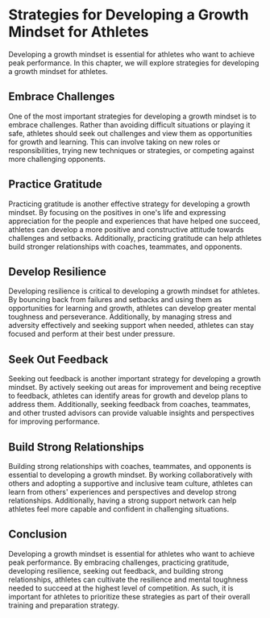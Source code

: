 Strategies for Developing a Growth Mindset for Athletes
==================================================================================================

Developing a growth mindset is essential for athletes who want to achieve peak performance. In this chapter, we will explore strategies for developing a growth mindset for athletes.

Embrace Challenges
------------------

One of the most important strategies for developing a growth mindset is to embrace challenges. Rather than avoiding difficult situations or playing it safe, athletes should seek out challenges and view them as opportunities for growth and learning. This can involve taking on new roles or responsibilities, trying new techniques or strategies, or competing against more challenging opponents.

Practice Gratitude
------------------

Practicing gratitude is another effective strategy for developing a growth mindset. By focusing on the positives in one's life and expressing appreciation for the people and experiences that have helped one succeed, athletes can develop a more positive and constructive attitude towards challenges and setbacks. Additionally, practicing gratitude can help athletes build stronger relationships with coaches, teammates, and opponents.

Develop Resilience
------------------

Developing resilience is critical to developing a growth mindset for athletes. By bouncing back from failures and setbacks and using them as opportunities for learning and growth, athletes can develop greater mental toughness and perseverance. Additionally, by managing stress and adversity effectively and seeking support when needed, athletes can stay focused and perform at their best under pressure.

Seek Out Feedback
-----------------

Seeking out feedback is another important strategy for developing a growth mindset. By actively seeking out areas for improvement and being receptive to feedback, athletes can identify areas for growth and develop plans to address them. Additionally, seeking feedback from coaches, teammates, and other trusted advisors can provide valuable insights and perspectives for improving performance.

Build Strong Relationships
--------------------------

Building strong relationships with coaches, teammates, and opponents is essential to developing a growth mindset. By working collaboratively with others and adopting a supportive and inclusive team culture, athletes can learn from others' experiences and perspectives and develop strong relationships. Additionally, having a strong support network can help athletes feel more capable and confident in challenging situations.

Conclusion
----------

Developing a growth mindset is essential for athletes who want to achieve peak performance. By embracing challenges, practicing gratitude, developing resilience, seeking out feedback, and building strong relationships, athletes can cultivate the resilience and mental toughness needed to succeed at the highest level of competition. As such, it is important for athletes to prioritize these strategies as part of their overall training and preparation strategy.
